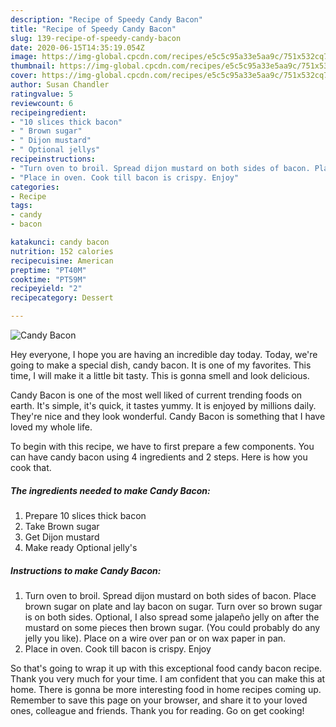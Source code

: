 ```yaml
---
description: "Recipe of Speedy Candy Bacon"
title: "Recipe of Speedy Candy Bacon"
slug: 139-recipe-of-speedy-candy-bacon
date: 2020-06-15T14:35:19.054Z
image: https://img-global.cpcdn.com/recipes/e5c5c95a33e5aa9c/751x532cq70/candy-bacon-recipe-main-photo.jpg
thumbnail: https://img-global.cpcdn.com/recipes/e5c5c95a33e5aa9c/751x532cq70/candy-bacon-recipe-main-photo.jpg
cover: https://img-global.cpcdn.com/recipes/e5c5c95a33e5aa9c/751x532cq70/candy-bacon-recipe-main-photo.jpg
author: Susan Chandler
ratingvalue: 5
reviewcount: 6
recipeingredient:
- "10 slices thick bacon"
- " Brown sugar"
- " Dijon mustard"
- " Optional jellys"
recipeinstructions:
- "Turn oven to broil. Spread dijon mustard on both sides of bacon. Place brown sugar on plate and lay bacon on sugar. Turn over so brown sugar is on both sides. Optional, I also spread some jalapeño jelly on after the mustard on some pieces then brown sugar. (You could probably do any jelly you like). Place on a wire over pan or on wax paper in pan."
- "Place in oven. Cook till bacon is crispy. Enjoy"
categories:
- Recipe
tags:
- candy
- bacon

katakunci: candy bacon 
nutrition: 152 calories
recipecuisine: American
preptime: "PT40M"
cooktime: "PT59M"
recipeyield: "2"
recipecategory: Dessert

---
```



![Candy Bacon](https://img-global.cpcdn.com/recipes/e5c5c95a33e5aa9c/751x532cq70/candy-bacon-recipe-main-photo.jpg)

Hey everyone, I hope you are having an incredible day today. Today, we're going to make a special dish, candy bacon. It is one of my favorites. This time, I will make it a little bit tasty. This is gonna smell and look delicious.

Candy Bacon is one of the most well liked of current trending foods on earth. It's simple, it's quick, it tastes yummy. It is enjoyed by millions daily. They're nice and they look wonderful. Candy Bacon is something that I have loved my whole life.




To begin with this recipe, we have to first prepare a few components. You can have candy bacon using 4 ingredients and 2 steps. Here is how you cook that.

<!--inarticleads1-->

##### The ingredients needed to make Candy Bacon:

1. Prepare 10 slices thick bacon
1. Take  Brown sugar
1. Get  Dijon mustard
1. Make ready  Optional jelly&#39;s




<!--inarticleads2-->

##### Instructions to make Candy Bacon:

1. Turn oven to broil. Spread dijon mustard on both sides of bacon. Place brown sugar on plate and lay bacon on sugar. Turn over so brown sugar is on both sides. Optional, I also spread some jalapeño jelly on after the mustard on some pieces then brown sugar. (You could probably do any jelly you like). Place on a wire over pan or on wax paper in pan.
1. Place in oven. Cook till bacon is crispy. Enjoy




So that's going to wrap it up with this exceptional food candy bacon recipe. Thank you very much for your time. I am confident that you can make this at home. There is gonna be more interesting food in home recipes coming up. Remember to save this page on your browser, and share it to your loved ones, colleague and friends. Thank you for reading. Go on get cooking!
